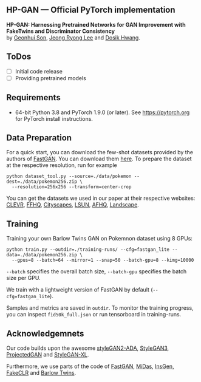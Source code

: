 ## HP-GAN &mdash; Official PyTorch implementation

**HP-GAN: Harnessing Pretrained Networks for GAN Improvement with FakeTwins and Discriminator Consistency**<br>
by [Geonhui Son](https://scholar.google.co.kr/citations?user=oHpLEykAAAAJ&hl=ko&oi=ao), [Jeong Ryong Lee](https://scholar.google.co.kr/citations?user=brQgjXcAAAAJ&hl=ko&oi=ao) and [Dosik Hwang](https://scholar.google.co.kr/citations?user=PciqeBcAAAAJ&hl=ko&oi=ao). <br>

## ToDos
- [ ] Initial code release
- [ ] Providing pretrained models

## Requirements ##
- 64-bit Python 3.8 and PyTorch 1.9.0 (or later). See https://pytorch.org for PyTorch install instructions.

## Data Preparation ##
For a quick start, you can download the few-shot datasets provided by the authors of [FastGAN](https://github.com/odegeasslbc/FastGAN-pytorch). You can download them [here](https://drive.google.com/file/d/1aAJCZbXNHyraJ6Mi13dSbe7pTyfPXha0/view). To prepare the dataset at the respective resolution, run for example
```
python dataset_tool.py --source=./data/pokemon --dest=./data/pokemon256.zip \
  --resolution=256x256 --transform=center-crop
```
You can get the datasets we used in our paper at their respective websites: 
[CLEVR](https://cs.stanford.edu/people/jcjohns/clevr/), [FFHQ](https://github.com/NVlabs/ffhq-dataset), [Cityscapes](https://www.cityscapes-dataset.com/), [LSUN](https://github.com/fyu/lsun), [AFHQ](https://github.com/clovaai/stargan-v2), [Landscape](https://www.kaggle.com/arnaud58/landscape-pictures).

## Training ##

Training your own Barlow Twins GAN on Pokemnon dataset using 8 GPUs:
```
python train.py --outdir=./training-runs/ --cfg=fastgan_lite --data=./data/pokemon256.zip \
  --gpus=8 --batch=64 --mirror=1 --snap=50 --batch-gpu=8 --kimg=10000
```
```--batch``` specifies the overall batch size, ```--batch-gpu``` specifies the batch size per GPU.

We train with a lightweight version of FastGAN by default (```--cfg=fastgan_lite```).

Samples and metrics are saved in ```outdir```. To monitor the training progress, you can inspect ```fid50k_full.json``` or run tensorboard in training-runs.


## Acknowledgemnets
Our code builds upon the awesome [styleGAN2-ADA](https://github.com/NVlabs/stylegan2-ada-pytorch), [StyleGAN3](https://github.com/NVlabs/stylegan3), [ProjectedGAN](https://github.com/autonomousvision/projected-gan) and [StyleGAN-XL](https://github.com/autonomousvision/stylegan-xl/).

Furthermore, we use parts of the code of [FastGAN](https://github.com/odegeasslbc/FastGAN-pytorch), [MiDas](https://github.com/isl-org/MiDaS), [InsGen](https://github.com/genforce/insgen), [FakeCLR](https://github.com/iceli1007/FakeCLR/) and [Barlow Twins](https://github.com/facebookresearch/barlowtwins).

